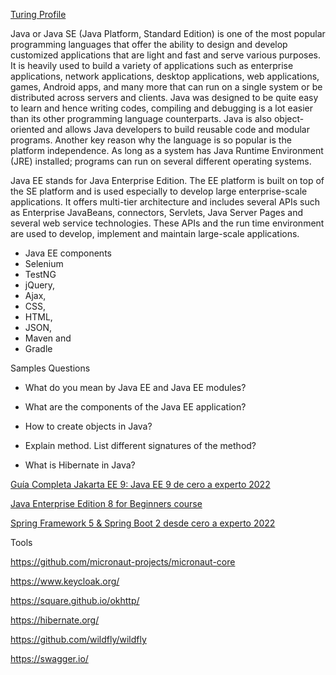 [Turing Profile](https://www.turing.com/hire/java-ee-developers)

Java or Java SE (Java Platform, Standard Edition) is one of the most popular programming languages that offer the ability to design and develop customized applications that are light and fast and serve various purposes. It is heavily used to build a variety of applications such as enterprise applications, network applications, desktop applications, web applications, games, Android apps, and many more that can run on a single system or be distributed across servers and clients. Java was designed to be quite easy to learn and hence writing codes, compiling and debugging is a lot easier than its other programming language counterparts. Java is also object-oriented and allows Java developers to build reusable code and modular programs. Another key reason why the language is so popular is the platform independence. As long as a system has Java Runtime Environment (JRE) installed; programs can run on several different operating systems.

Java EE stands for Java Enterprise Edition. The EE platform is built on top of the SE platform and is used especially to develop large enterprise-scale applications. It offers multi-tier architecture and includes several APIs such as Enterprise JavaBeans, connectors, Servlets, Java Server Pages and several web service technologies. These APIs and the run time environment are used to develop, implement and maintain large-scale applications.

- Java EE components
- Selenium
- TestNG
- jQuery, 
- Ajax, 
- CSS, 
- HTML, 
- JSON, 
- Maven and
- Gradle

Samples Questions

- What do you mean by Java EE and Java EE modules?

- What are the components of the Java EE application?

- How to create objects in Java?

- Explain method. List different signatures of the method?

- What is Hibernate in Java?


[Guía Completa Jakarta EE 9: Java EE 9 de cero a experto 2022](https://www.udemy.com/course/curso-jakartaee-java-ee-9-desde-cero-a-experto/)

[Java Enterprise Edition 8 for Beginners course](https://www.udemy.com/course/java-enterprise-edition-8/)

[Spring Framework 5 & Spring Boot 2 desde cero a experto 2022](https://www.udemy.com/course/spring-framework-5/)


Tools

https://github.com/micronaut-projects/micronaut-core

https://www.keycloak.org/

https://square.github.io/okhttp/

https://hibernate.org/

https://github.com/wildfly/wildfly

https://swagger.io/
